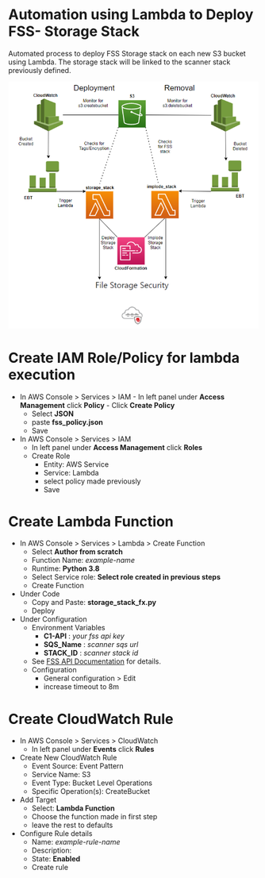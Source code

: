 # Automation using Lambda to Deploy FSS- Storage Stack 

Automated process to deploy FSS Storage stack on each new S3 bucket using Lambda. The storage stack will be linked to the scanner stack previously defined.

![](architecture.png)
# Create IAM Role/Policy for lambda execution
   * In AWS Console > Services > IAM
    - In left panel under **Access Management** click **Policy**
    - Click **Create Policy**
        - Select **JSON**
        - paste **fss_policy.json**
        - Save
  * In AWS Console > Services > IAM
    - In left panel under **Access Management** click **Roles**
    - Create Role
        - Entity: AWS Service
        - Service: Lambda
        - select policy made previously
        - Save

# Create Lambda Function
   * In AWS Console > Services > Lambda >  Create Function
      - Select **Author from scratch**
      - Function Name: *example-name*
      - Runtime: **Python 3.8**
      - Select Service role: **Select role created in previous steps**
      - Create Function
   * Under Code
      - Copy and Paste: **storage_stack_fx.py**
      - Deploy
   * Under Configuration
      - Environment Variables
        - **C1-API** : *your fss api key*
        - **SQS_Name** : *scanner sqs url*
        - **STACK_ID** : *scanner stack id*
      - See [FSS API Documentation](https://cloudone.trendmicro.com/docs/file-storage-security/api-create-stack/) for details.
      - Configuration
        - General configuration > Edit
        - increase timeout to 8m

# Create CloudWatch Rule
   * In AWS Console > Services > CloudWatch
      - In left panel under **Events** click **Rules**
   * Create New CloudWatch Rule
      - Event Source: Event Pattern
      - Service Name: S3
      - Event Type: Bucket Level Operations
      - Specific Operation(s): CreateBucket
   * Add Target
      - Select: **Lambda Function**
      - Choose the function made in  first step
      - leave the rest to defaults
   * Configure Rule details
      - Name: *example-rule-name*
      - Description: 
      - State: **Enabled**
      - Create rule 
 
